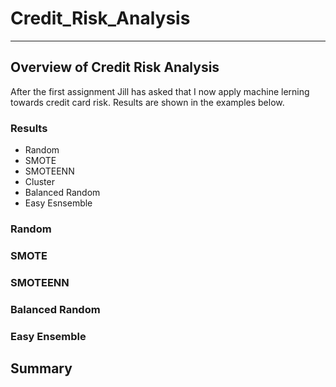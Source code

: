 # Credit_Risk_Analysis
---
## Overview of Credit Risk Analysis
After the first assignment Jill has asked that I now apply machine lerning towards credit card risk. Results are shown in the examples below.

### Results
- Random
- SMOTE
- SMOTEENN
- Cluster
- Balanced Random
- Easy Esnsemble

### Random


### SMOTE


### SMOTEENN


### Balanced Random


### Easy Ensemble


## Summary
